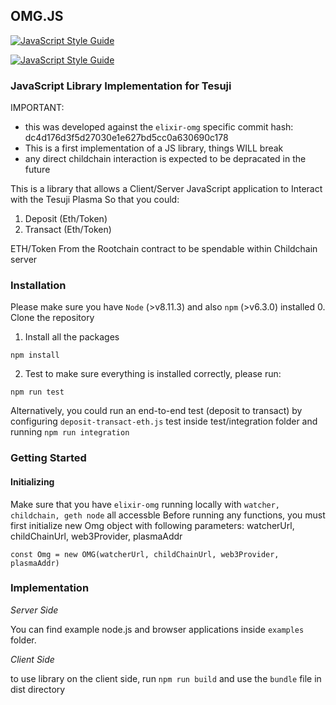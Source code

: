 ## OMG.JS 
[![JavaScript Style Guide](https://img.shields.io/badge/code_style-standard-brightgreen.svg)](https://standardjs.com)

[![JavaScript Style Guide](https://cdn.rawgit.com/standard/standard/master/badge.svg)](https://github.com/standard/standard)

### JavaScript Library Implementation for Tesuji 

IMPORTANT: 
* this was developed against the `elixir-omg` specific commit hash: dc4d176d3f5d27030e1e627bd5cc0a630690c178 
* This is a first implementation of a JS library, things WILL break
* any direct childchain interaction is expected to be depracated in the future

This is a library that allows a Client/Server JavaScript application to Interact with the Tesuji Plasma
So that you could:

1. Deposit (Eth/Token)
2. Transact (Eth/Token)

ETH/Token From the Rootchain contract to be spendable within Childchain server

### Installation

Please make sure you have `Node` (>v8.11.3) and also `npm` (>v6.3.0) installed
0. Clone the repository
1. Install all the packages
```
npm install
```
2. Test to make sure everything is installed correctly, please run:

```
npm run test
```

Alternatively, you could run an end-to-end test (deposit to transact) by configuring `deposit-transact-eth.js` test inside test/integration folder and running `npm run integration`

### Getting Started
#### Initializing
Make sure that you have `elixir-omg` running locally with `watcher, childchain, geth node` all accessble
Before running any functions, you must first initialize new Omg object with following parameters:
watcherUrl, childChainUrl, web3Provider, plasmaAddr

```
const Omg = new OMG(watcherUrl, childChainUrl, web3Provider, plasmaAddr)
```

### Implementation
_Server Side_

You can find example node.js and browser applications inside `examples` folder. 

_Client Side_ 

to use library on the client side, run `npm run build` and use the `bundle` file in dist directory
